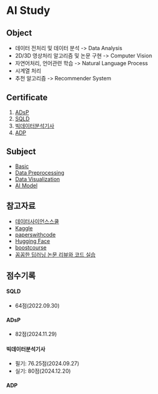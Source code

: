 # AI Study

## Object
- 데이터 전처리 및 데이터 분석 -> Data Analysis
- 2D/3D 영상처리 알고리즘 및 논문 구현 -> Computer Vision
- 자연어처리, 언어관련 학습 -> Natural Language Process
- 시계열 처리
- 추천 알고리즘 -> Recommender System

## Certificate
1) [ADsP](https://www.dataq.or.kr/www/main.do)
2) [SQLD](https://www.dataq.or.kr/www/main.do)
3) [빅데이터분석기사](https://www.dataq.or.kr/www/main.do)
4) [ADP](https://www.dataq.or.kr/www/main.do)


## Subject
- [Basic](./01_basic)
- [Data Preprocessing]()
- [Data Visualization]()
- [AI Model]()

## 참고자료
- [데이터사이언스스쿨](https://datascienceschool.net/intro.html)
- [Kaggle](https://www.kaggle.com/learn)
- [paperswithcode](https://paperswithcode.com/)
- [Hugging Face](https://huggingface.co/)
- [boostcourse](https://www.boostcourse.org/)
- [꼼꼼한 딥러닝 논문 리뷰와 코드 실습](https://www.youtube.com/playlist?list=PLRx0vPvlEmdADpce8aoBhNnDaaHQN1Typ)

## 점수기록
#### SQLD
- 64점(2022.09.30)
#### ADsP
- 82점(2024.11.29)
#### 빅데이터분석기사
- 필기: 76.25점(2024.09.27)
- 실기: 80점(2024.12.20)
#### ADP
